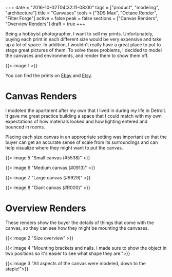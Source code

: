 +++
date = "2016-10-02T04:32:11-08:00"
tags = ["product", "modeling", "architecture"]
title = "Canvases"
tools = ["3DS Max", "Octane Render", "Filter Forge"]
active = false
peak = false
sections = ["Canvas Renders", "Overview Renders"]
draft = true
+++

Being a hobbyist photographer, I want to sell my prints. Unfortunately, buying each print in each different size would be very expensive and take up a lot of space. In addition, I wouldn't really have a great place to put to stage great pictures of them. To solve these problems, I decided to model the canvases and environments, and render them to show them off.<!--more-->

{{< image 1 >}}

You can find the prints on [Ebay](http://www.ebay.com/sch/profbetis/m.html) and [Etsy](https://www.etsy.com/shop/KevinWeberCanvases).

# Canvas Renders

I modeled the apartment after my own that I lived in during my life in Detroit. It gave me great practice building a space that I could match with my own expectations of how materials looked and how lighting entered and bounced in rooms.

Placing each size canvas in an appropriate setting was important so that the buyer can get an accurate sense of scale from its surroundings and can help visualize where they might want to put the canvas.

{{< image 5 "Small canvas (#5538)" >}}

{{< image 6 "Medium canvas (#0913)" >}}

{{< image 7 "Large canvas (#9929)" >}}

{{< image 8 "Giant canvas (#R000)" >}}

# Overview Renders

These renders show the buyer the details of things that come with the canvas, so they can see how they might be mounting the canvases.

{{< image 2 "Size overview" >}}

{{< image 4 "Mounting brackets and nails. I made sure to show the object in two positions so it's easier to see what shape they are.">}}

{{< image 3 "All aspects of the canvas were modeled, down to the staple!">}}
